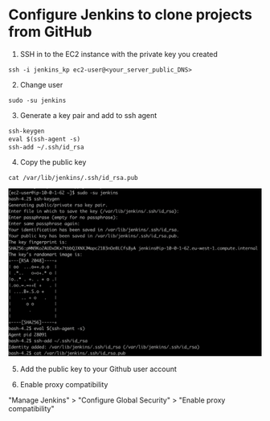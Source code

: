 # Configure Jenkins to clone projects from GitHub

1. SSH in to the EC2 instance with the private key you created
```
ssh -i jenkins_kp ec2-user@<your_server_public_DNS>
```

2. Change user
```
sudo -su jenkins 
```

3. Generate a key pair and add to ssh agent
```
ssh-keygen
eval $(ssh-agent -s)
ssh-add ~/.ssh/id_rsa
```

4. Copy the public key
```
cat /var/lib/jenkins/.ssh/id_rsa.pub
```

![Jenkins SSH key](assets/images/jenkins-ssh-key.png "Jenkins SSH key")

5. Add the public key to your Github user account

6. Enable proxy compatibility

"Manage Jenkins" > "Configure Global Security" > "Enable proxy compatibility"

